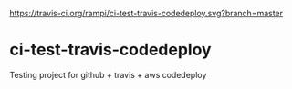 https://travis-ci.org/rampi/ci-test-travis-codedeploy.svg?branch=master

# ci-test-travis-codedeploy
Testing project for github + travis + aws codedeploy
